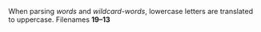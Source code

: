  

When parsing *words* and *wildcard-words*, lowercase letters are translated to uppercase. Filenames **19–13**

 

 

